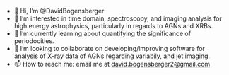 - 👋 Hi, I’m @DavidBogensberger
- 👀 I’m interested in time domain, spectroscopy, and imaging analysis for high energy astrophysics, particularly in regards to AGNs and XRBs. 
- 🌱 I’m currently learning about quantifying the significance of periodocities.
- 💞️ I’m looking to collaborate on developing/improving software for analysis of X-ray data of AGNs regarding variabily, and jet imaging.
- 📫 How to reach me: email me at david.bogensberger2@gmail.com

<!---
DavidBogensberger/DavidBogensberger is a ✨ special ✨ repository because its `README.md` (this file) appears on your GitHub profile.
You can click the Preview link to take a look at your changes.
--->
